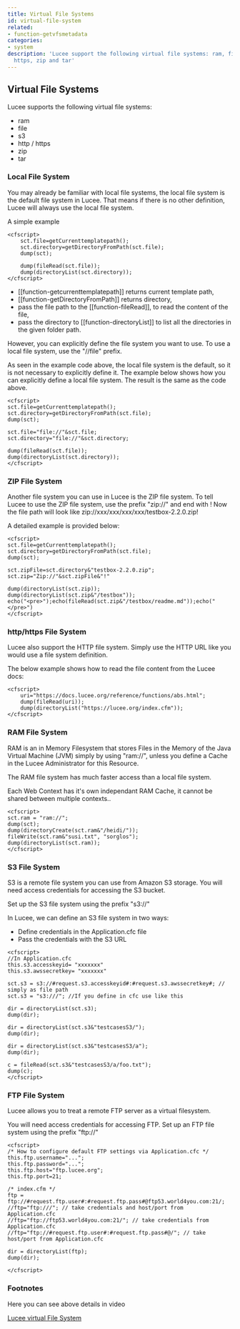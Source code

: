 ```yaml
---
title: Virtual File Systems
id: virtual-file-system
related:
- function-getvfsmetadata
categories:
- system
description: 'Lucee support the following virtual file systems: ram, file, s3, http,
  https, zip and tar'
---
```


## Virtual File Systems ##

Lucee supports the following virtual file systems: 

- ram 
- file 
- s3 
- http / https 
- zip 
- tar

### Local File System ###

You may already be familiar with local file systems, the local file system is the default file system in Lucee. 
That means if there is no other definition, Lucee will always use the local file system.

A simple example

```lucee
<cfscript>
	sct.file=getCurrenttemplatepath();
	sct.directory=getDirectoryFromPath(sct.file);
	dump(sct);

	dump(fileRead(sct.file));
	dump(directoryList(sct.directory));
</cfscript>
```

* [[function-getcurrenttemplatepath]] returns current template path,
* [[function-getDirectoryFromPath]] returns directory,
* pass the file path to the [[function-fileRead]], to read the content of the file,
* pass the directory to [[function-directoryList]] to list all the directories in the given folder path.

However, you can explicitly define the file system you want to use. To use a local file system, use the "//file" prefix.

As seen in the example code above, the local file system is the default, so it is not necessary to explicitly define it. The example below shows how you can explicitly define a local file system. The result is the same as the code above.

```lucee
<cfscript>
sct.file=getCurrenttemplatepath();
sct.directory=getDirectoryFromPath(sct.file);
dump(sct);

sct.file="file://"&sct.file;
sct.directory="file://"&sct.directory;

dump(fileRead(sct.file));
dump(directoryList(sct.directory));
</cfscript>
```
### ZIP File System ###

Another file system you can use in Lucee is the ZIP file system.
To tell Lucee to use the ZIP file system, use the prefix "zip://" and end with !
Now the file path will look like zip://xxx/xxx/xxx/xxx/testbox-2.2.0.zip!

A detailed example is provided below:

```lucee
<cfscript>
sct.file=getCurrenttemplatepath();
sct.directory=getDirectoryFromPath(sct.file);
dump(sct);

sct.zipFile=sct.directory&"testbox-2.2.0.zip";
sct.zip="Zip://"&sct.zipFile&"!"

dump(directoryList(sct.zip));
dump(directoryList(sct.zip&"/testbox"));
echo("<pre>");echo(fileRead(sct.zip&"/testbox/readme.md"));echo("</pre>")
</cfscript>
```

### http/https File System ###

Lucee also support the HTTP file system. Simply use the HTTP URL like you would use a file system definition.

The below example shows how to read the file content from the Lucee docs:

```lucee
<cfscript>
	uri="https://docs.lucee.org/reference/functions/abs.html";
	dump(fileRead(uri));
	dump(directoryList("https://lucee.org/index.cfm"));
</cfscript>
```

### RAM File System ###

RAM is an in Memory Filesystem that stores Files in the Memory of the Java Virtual Machine (JVM) simply by using "ram://",
unless you define a Cache in the Lucee Administrator for this Resource. 

The RAM file system has much faster access than a local file system.

Each Web Context has it's own independant RAM Cache, it cannot be shared between multiple contexts..

```lucee
<cfscript>
sct.ram = "ram://";
dump(sct);
dump(directoryCreate(sct.ram&"/heidi/"));
fileWrite(sct.ram&"susi.txt", "sorglos");
dump(directoryList(sct.ram));
</cfscript>
```

### S3 File System ###

S3 is a remote file system you can use from Amazon S3 storage. You will need access credentials for accessing the S3 bucket. 

Set up the S3 file system using the prefix "s3://"

In Lucee, we can define an S3 file system in two ways:

* Define credentials in the Application.cfc file
* Pass the credentials with the S3 URL

```lucee
<cfscript>
//In Application.cfc
this.s3.accesskeyid= "xxxxxxx"
this.s3.awssecretkey= "xxxxxxx"

sct.s3 = s3://#request.s3.accesskeyid#:#request.s3.awssecretkey#; // simply as file path
sct.s3 = "s3:///"; //If you define in cfc use like this

dir = directoryList(sct.s3);
dump(dir);

dir = directoryList(sct.s3&"testcasesS3/");
dump(dir);

dir = directoryList(sct.s3&"testcasesS3/a");
dump(dir);

c = fileRead(sct.s3&"testcasesS3/a/foo.txt");
dump(c);
</cfscript>
```
### FTP File System ###

 Lucee allows you to treat a remote FTP server as a virtual filesystem.

 You will need access credentials for accessing FTP. Set up an FTP file system using the prefix "ftp://"

```lucee
<cfscript>
/* How to configure default FTP settings via Application.cfc */ 
this.ftp.username="..."; 
this.ftp.password="..."; 
this.ftp.host="ftp.lucee.org"; 
this.ftp.port=21;

/* index.cfm */
ftp = ftp://#request.ftp.user#:#request.ftp.pass#@ftp53.world4you.com:21/;
//ftp="ftp:///"; // take credentials and host/port from Application.cfc
//ftp="ftp://ftp53.world4you.com:21/"; // take credentials from Application.cfc
//ftp="ftp://#request.ftp.user#:#request.ftp.pass#@/"; // take host/port from Application.cfc

dir = directoryList(ftp);
dump(dir);

</cfscript>
```
### Footnotes ###

Here you can see above details in video

[Lucee virtual File System](https://www.youtube.com/watch?time_continue=693&v=AzUNVYrbWiQ)
